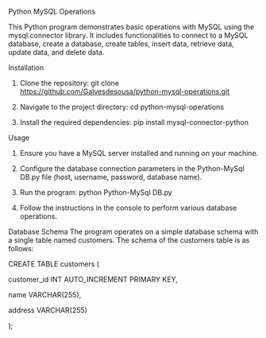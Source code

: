Python MySQL Operations

This Python program demonstrates basic operations with MySQL using the mysql.connector library. It includes functionalities to connect to a MySQL database, create a database, create tables, insert data, retrieve data, update data, and delete data.

Installation

1. Clone the repository:
git clone https://github.com/Galvesdesousa/python-mysql-operations.git

2. Navigate to the project directory:
cd python-mysql-operations

3. Install the required dependencies:
pip install mysql-connector-python

Usage

1. Ensure you have a MySQL server installed and running on your machine.
   
2. Configure the database connection parameters in the Python-MySql DB.py file (host, username, password, database name).
   
3. Run the program:
python Python-MySql DB.py

4. Follow the instructions in the console to perform various database operations.

Database Schema
The program operates on a simple database schema with a single table named customers. The schema of the customers table is as follows:

CREATE TABLE customers (

  customer_id INT AUTO_INCREMENT PRIMARY KEY,
  
  name VARCHAR(255),
  
  address VARCHAR(255)
  
);

